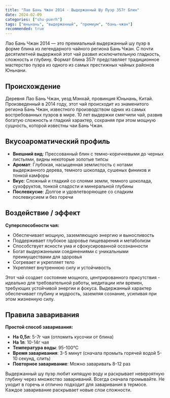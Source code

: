 ```yaml
---
title: "Лао Бань Чжан 2014 - Выдержанный Шу Пуэр 357г Блин"
date: 2024-02-09
categories: ["shu-puerh"]
tags: ["юньнань", "выдержанный", "премиум", "бань-чжан"]
recommended: true
---
```


Лао Бань Чжан 2014 — это премиальный выдержанный шу пуэр в форме блина из легендарного чайного региона Бань Чжан. С почти десятилетней выдержкой этот чай развил исключительную гладкость, сложность и глубину. Формат блина 357г представляет традиционное мастерство пуэра из одного из самых престижных чайных районов Юньнани.

## Происхождение

Деревня Лао Бань Чжан, уезд Мэнхай, провинция Юньнань, Китай. Произведенный в 2014 году, этот чай происходит из знаменитого региона Бань Чжан, известного производством одних из самых востребованных пуэров в мире. 10 лет выдержки смягчили чай, развив богатую сложность и гладкий характер, сохраняя при этом мощную сущность, которой известны чаи Бань Чжан.

## Вкусоароматический профиль

- **Внешний вид**: Прессованный блин с темно-коричневыми до черных листьями, видны некоторые золотые типсы
- **Аромат**: Глубокая, насыщенная землистость с нотами выдержанного дерева, темного шоколада, сушеных фиников и тонкой камфоры
- **Вкус**: Сложный и гладкий со слоями земли, темного шоколада, сухофруктов, тонкой сладости и минеральной глубины
- **Послевкусие**: Долгое и удовлетворяющее со сладким послевкусием и без горечи

## Воздействие / эффект

**Суперспособности чая:**
- Обеспечивает мощную, заземляющую энергию и выносливость
- Поддерживает глубокое здоровье пищеварения и метаболизм
- Способствует ясности ума и сфокусированной осознанности
- Богат выдержанными соединениями с уникальными преимуществами для здоровья
- Согревает и укрепляет тело
- Укрепляет внутреннюю силу и устойчивость

Этот чай создает состояние мощного, центрированного присутствия - идеально для требовательной работы, медитации или времен, требующих устойчивой энергии и фокуса. Выдержанный характер обеспечивает глубину и мудрость, заземляя сознание, усиливая при этом жизненную силу.

## Правила заваривания

**Простой способ заваривания:**
- **На 0,5л**: 5-7г чая (отломить кусочки от блина)
- **На 1л**: 10-14г чая
- **Температура воды**: 95-100°C
- **Время заваривания**: 3-5 минут (сначала промыть горячей водой 5-10 секунд, слить)
- **Повторное заваривание**: Можно заваривать 8-12 раз

Выдержанный шу пуэр любит кипящую воду и раскрывает невероятную глубину через множество завариваний. Всегда сначала промывайте. Не уходит в горечь и отлично подходит для заваривания в термосе. Каждое заваривание раскрывает новые слои сложности.
